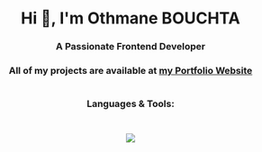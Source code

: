 <h1 align="center">Hi 👋, I'm Othmane BOUCHTA</h1>
<h3 align="center">A Passionate Frontend Developer</h3>

<h3 align="center">All of my projects are available at <a href="https://0thmane.com">my Portfolio Website</a></h3>

###

<h1 align="left"></h1>

###

<h3 align="Center">Languages & Tools:<br><br></h3>

###

<p align="center">
    <img src="https://skillicons.dev/icons?i=git,github,bash,c,cpp,html,css,js,react,figma,firebase,mysql" />
  </a>
</p>

